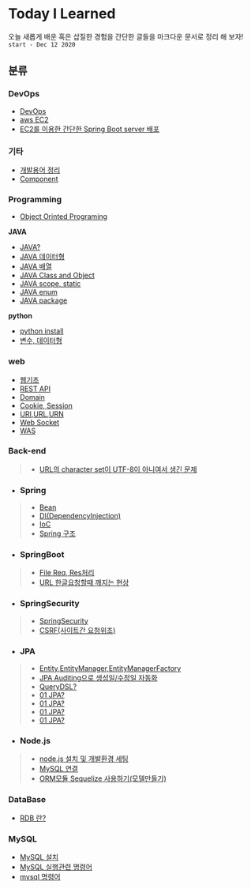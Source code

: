 # Today I Learned
오늘 새롭게 배운 혹은 삽질한 경험을 간단한 글들을 마크다운 문서로 정리 해 보자! ``start - Dec 12 2020``  
## 분류
### DevOps
- [DevOps](/DevOps/DevOps.md)
- [aws EC2](/DevOps/awsEC2.md)
- [EC2를 이용한 간단한 Spring Boot server 배포](/DevOps/simple-spring-boot-aws.md)
### 기타
- [개발용어 정리](/ETC/dev-terminology.md)
- [Component](/ETC/component.md)
### Programming
- [Object Orinted Programing](/Programming/OOP.md)

**JAVA**
- [JAVA?](/Programming/JAVA/01-java.md)
- [JAVA 데이터형](/Programming/JAVA/02-java-Data-type.md)
- [JAVA 배열](/Programming/JAVA/03-array.md)
- [JAVA Class and Object](/Programming/JAVA/04-class-and-object)
- [JAVA scope, static](/Programming/JAVA/05-scope-static.md)
- [JAVA enum](/Programming/JAVA/06-enum.md)
- [JAVA package](/Programming/JAVA/07-package.md)  

**python**
- [python install](/Programming/Python/how-to-install-python.md)
- [변수, 데이터형](/Programming/Python/ariables-and-data-type.md)

### web
- [웹기초](/web/web-foundation.md)
- [REST API](/web/RESTAPI.md)
- [Domain](/web/domain.md)
- [Cookie, Session](/web/cookie-and-session.md)
- [URI,URL,URN](/web/URI-URL-URN.md)
- [Web Socket](/web/web-socket.md)
- [WAS](/web/was.md)
### Back-end
>- [URL의 character set이 UTF-8이 아니여서 생긴 문제](/back-end/Spring/URL-utf-8-problem.md)
- ### Spring 
>- [Bean](/back-end/Spring/Bean.md)
>- [DI(DependencyInjection)](/back-end/Spring/DI(Dependency-Injection).md)
>- [IoC](/back-end/Spring/IOC(Inversion-Of-Control).md)
>- [Spring 구조](/back-end/Spring/DTO,DAO,Entity-class.md)
- ### SpringBoot  
>- [File Req, Res처리](/back-end/Spring/SpringBoot/SpringBootFile-req-res-prosessing.md)
>- [URL 한글요청할때 깨지는 현상](/back-end/Spring/SpringBoot/KoreanGarbled.md)
- ### SpringSecurity
>- [SpringSecurity](/back-end/Spring/SpringSecurity/spring-security.md)
>- [CSRF(사이트간 요청위조)](/back-end/Spring/SpringSecurity/CSRF.md)
- ### **JPA**
>- [Entity,EntityManager,EntityManagerFactory]("/back-end/Spring/JPA/Entity,EntityManager,EntityManagerFactory")
>- [JPA Auditing으로 생성일/수정일 자동화](/back-end/Spring/JPA/Auditing)
>- [QueryDSL?](/back-end/Spring/JPA/QueryDSL.md)
>- [01 JPA?](back-end/Spring/JPA/01-JPA.md)
>- [01 JPA?](back-end/Spring/JPA/02-PersistenceContext.md)
>- [01 JPA?](back-end/Spring/JPA/03-flush.md)
>- [01 JPA?](back-end/Spring/JPA/04-detached.md)
- ### **Node.js**
>- [node.js 설치 및 개발환경 세팅](/back-end/NodeJS/how-to-install-nodeJs.md)
>- [MySQL 연결](/back-end/NodeJS/Connect-MySql.md)
>- [ORM모듈 Sequelize 사용하기(모델만들기)](/back-end/NodeJS/sequelize.md)
### DataBase
- [RDB 란?](/DataBase/relational-database.md)
### MySQL
- [MySQL 설치](/DataBase/MySQL/how-to-install-mysql.md)
- [MySQL 실행관련 명령어](/DataBase/MySQL/mysql-run-command.md)
- [mysql 명령어](/DataBase/MySQL/mysql-command.md)